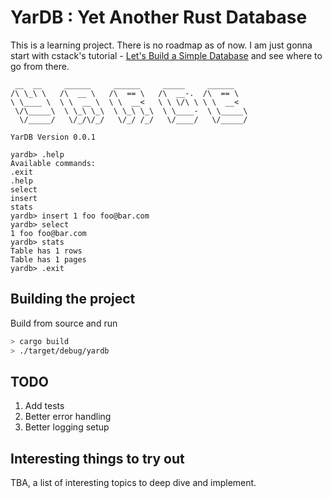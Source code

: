 # YarDB : Yet Another Rust Database

This is a learning project. There is no roadmap as of now. I am just gonna start with cstack's tutorial - [Let's Build a Simple Database](https://cstack.github.io/db_tutorial/) and see where to go from there.

```
 __  __     ______     ______     _____     ______
/\ \_\ \   /\  __ \   /\  == \   /\  __-.  /\  == \
\ \____ \  \ \  __ \  \ \  __<   \ \ \/\ \ \ \  __<
 \/\_____\  \ \_\ \_\  \ \_\ \_\  \ \____-  \ \_____\
  \/_____/   \/_/\/_/   \/_/ /_/   \/____/   \/_____/

YarDB Version 0.0.1

yardb> .help
Available commands:
.exit
.help
select
insert
stats
yardb> insert 1 foo foo@bar.com
yardb> select
1 foo foo@bar.com
yardb> stats
Table has 1 rows
Table has 1 pages
yardb> .exit
```

## Building the project

Build from source and run

```sh
> cargo build
> ./target/debug/yardb
```


## TODO

1. Add tests
2. Better error handling
3. Better logging setup

## Interesting things to try out

TBA, a list of interesting topics to deep dive and implement.
